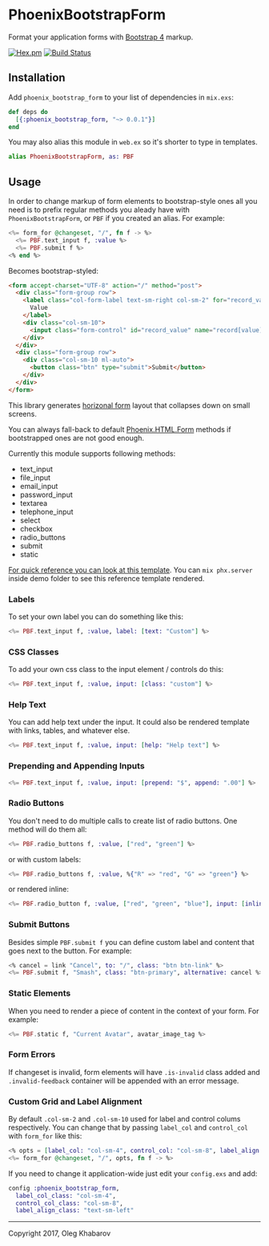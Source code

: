 # PhoenixBootstrapForm

Format your application forms with [Bootstrap 4](http://getbootstrap.com) markup.

[![Hex.pm](https://img.shields.io/hexpm/v/phoenix_bootstrap_form.svg?style=flat)](https://hex.pm/packages/phoenix_bootstrap_form)
[![Build Status](https://travis-ci.org/GBH/phoenix_bootstrap_form.svg?style=flat&branch=master)](https://travis-ci.org/GBH/phoenix_bootstrap_form)

## Installation

Add `phoenix_bootstrap_form` to your list of dependencies in `mix.exs`:

```elixir
def deps do
  [{:phoenix_bootstrap_form, "~> 0.0.1"}]
end
```

You may also alias this module in `web.ex` so it's shorter to type in templates.

```elixir
alias PhoenixBootstrapForm, as: PBF
```

## Usage

In order to change markup of form elements to bootstrap-style ones all you need is
to prefix regular methods you aleady have with `PhoenixBootstrapForm`, or `PBF`
if you created an alias. For example:

```elixir
<%= form_for @changeset, "/", fn f -> %>
  <%= PBF.text_input f, :value %>
  <%= PBF.submit f %>
<% end %>
```

Becomes bootstrap-styled:

```html
<form accept-charset="UTF-8" action="/" method="post">
  <div class="form-group row">
    <label class="col-form-label text-sm-right col-sm-2" for="record_value">
      Value
    </label>
    <div class="col-sm-10">
      <input class="form-control" id="record_value" name="record[value]" type="text">
    </div>
  </div>
  <div class="form-group row">
    <div class="col-sm-10 ml-auto">
      <button class="btn" type="submit">Submit</button>
    </div>
  </div>
</form>
```

This library generates [horizonal form](https://getbootstrap.com/docs/4.0/components/forms/#horizontal-form)
layout that collapses down on small screens.

You can always fall-back to default [Phoenix.HTML.Form](https://hexdocs.pm/phoenix_html/Phoenix.HTML.Form.html)
methods if bootstrapped ones are not good enough.

Currently this module supports following methods:

* text_input
* file_input
* email_input
* password_input
* textarea
* telephone_input
* select
* checkbox
* radio_buttons
* submit
* static

[For quick reference you can look at this template](demo/lib/demo_web/templates/page/index.html.eex).
You can `mix phx.server` inside demo folder to see this reference template rendered.

### Labels

To set your own label you can do something like this:

```elixir
<%= PBF.text_input f, :value, label: [text: "Custom"] %>
```

### CSS Classes

To add your own css class to the input element / controls do this:

```elixir
<%= PBF.text_input f, :value, input: [class: "custom"] %>
```

### Help Text

You can add help text under the input. It could also be rendered template with
links, tables, and whatever else.

```elixir
<%= PBF.text_input f, :value, input: [help: "Help text"] %>
```

### Prepending and Appending Inputs

```elixir
<%= PBF.text_input f, :value, input: [prepend: "$", append: ".00"] %>
```

### Radio Buttons

You don't need to do multiple calls to create list of radio buttons. One method
will do them all:

```elixir
<%= PBF.radio_buttons f, :value, ["red", "green"] %>
```

or with custom labels:

```elixir
<%= PBF.radio_buttons f, :value, %{"R" => "red", "G" => "green"} %>

```

or rendered inline:

```elixir
<%= PBF.radio_button f, :value, ["red", "green", "blue"], input: [inline: true] %>
```

### Submit Buttons

Besides simple `PBF.submit f` you can define custom label and content that goes
next to the button. For example:

```elixir
<% cancel = link "Cancel", to: "/", class: "btn btn-link" %>
<%= PBF.submit f, "Smash", class: "btn-primary", alternative: cancel %>
```

### Static Elements

When you need to render a piece of content in the context of your form. For example:

```elixir
<%= PBF.static f, "Current Avatar", avatar_image_tag %>
```

### Form Errors

If changeset is invalid, form elements will have `.is-invalid` class added and
`.invalid-feedback` container will be appended with an error message.


### Custom Grid and Label Alignment

By default `.col-sm-2` and `.col-sm-10` used for label and control colums respectively.
You can change that by passing `label_col` and `control_col` with `form_for` like this:

```elixir
<% opts = [label_col: "col-sm-4", control_col: "col-sm-8", label_align: "text-sm-left"] %>
<%= form_for @changeset, "/", opts, fn f -> %>

```

If you need to change it application-wide just edit your `config.exs` and add:

```elixir
config :phoenix_bootstrap_form,
  label_col_class: "col-sm-4",
  control_col_class: "col-sm-8",
  label_align_class: "text-sm-left"

```

---

Copyright 2017, Oleg Khabarov

